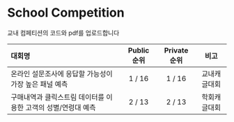 # School Competition
교내 컴페티션의 코드와 pdf를 업로드합니다

|대회명|Public 순위|Private 순위|비고|
|:---|:---:|:---:|:---:|
|온라인 설문조사에 응답할 가능성이 가장 높은 패널 예측|1 / 16|1 / 16|교내캐글대회|
|구매내역과 클릭스트림 데이터를 이용한 고객의 성별/연령대 예측|2 / 13|2 / 13|학회캐글대회|
